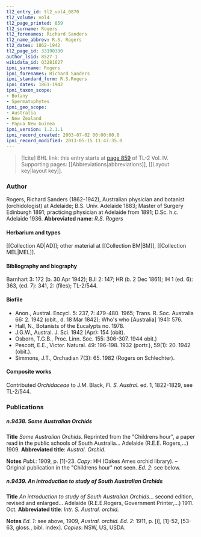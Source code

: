 ```yaml
---
tl2_entry_id: tl2_vol4_0870
tl2_volume: vol4
tl2_page_printed: 859
tl2_surname: Rogers
tl2_forenames: Richard Sanders
tl2_name_abbrev: R.S. Rogers
tl2_dates: 1862-1942
tl2_page_id: 33190330
author_lsid: 8527-1
wikidata_id: Q3281627
ipni_surname: Rogers
ipni_forenames: Richard Sanders
ipni_standard_form: R.S.Rogers
ipni_dates: 1861-1942
ipni_taxon_scope: 
- Botany
- Spermatophytes
ipni_geo_scope: 
- Australia
- New Zealand
- Papua New Guinea
ipni_version: 1.2.1.1
ipni_record_created: 2003-07-02 00:00:00.0
ipni_record_modified: 2013-05-15 11:47:35.0
---
```



> [!cite] BHL link: this entry starts at [page 859](https://www.biodiversitylibrary.org/page/33190330) of TL-2 Vol. IV.
> Supporting pages: [[Abbreviations|abbreviations]], [[Layout key|layout key]].

### Author

Rogers, Richard Sanders (1862-1942), Australian physician and botanist (orchidologist) at Adelaide; B.S. Univ. Adelaide 1883; Master of Surgery Edinburgh 1891; practicing physician at Adelaide from 1891; D.Sc. h.c. Adelaide 1936. 
**Abbreviated name**: *R.S. Rogers*

#### Herbarium and types

[[Collection AD|AD]]; other material at [[Collection BM|BM]], [[Collection MEL|MEL]].

#### Bibliography and biography

Barnhart 3: 172 (b. 30 Apr 1942); BJI 2: 147; HR (b. 2 Dec 1861); IH 1 (ed. 6): 363, (ed. 7): 341, 2: (files); TL-2/544.

#### Biofile

- Anon., Austral. Encycl. 5: 237, 7: 479-480. 1965; Trans. R. Soc. Australia 66: 2. 1942 (obit., d. 18 Mar 1842); Who's who \[Australia\] 1941: 576.
- Hall, N., Botanists of the Eucalypts no. 1978.
- J.G.W., Austral. J. Sci. 1942 (Apr): 154 (obit).
- Osborn, T.G.B., Proc. Linn. Soc. 155: 306-307. 1944 obit.)
- Pescott, E.E., Victor. Natural. 49: 196-198. 1932 (portr.), 59(1): 20. 1942 (obit.).
- Simmons, J.T., Orchadian 7(3): 65. 1982 (Rogers on Schlechter).

#### Composite works

Contributed *Orchidaceae* to J.M. Black, *Fl. S. Austral.* ed. 1, 1822-1829, see TL-2/544.

### Publications

##### n.9438. Some Australian Orchids

**Title**
*Some Australian Orchids*. Reprinted from the "Childrens hour", a paper read in the public schools of South Australia... Adelaide (R.E.E. Rogers,...) 1909.
**Abbreviated title**: *Austral. Orchid.*

**Notes**
*Publ*.: 1909, p. \[1\]-23. *Copy*: HH (Oakes Ames orchid library). – Original publication in the "Childrens hour" not seen.
*Ed. 2*: see below.

##### n.9439. An introduction to study of South Australian Orchids

**Title**
*An introduction to study of South Australian Orchids*... second edition, revised and enlarged... Adelaide (R.E.E.Rogers, Government Printer,...) 1911. Oct.
**Abbreviated title**: *Intr. S. Austral. orchid.*

**Notes**
*Ed. 1*: see above, 1909, *Austral. orchid.*
*Ed. 2*: 1911, p. \[i\], \[1\]-52, \[53-63, gloss., bibl. index\]. *Copies*: NSW, US, USDA.

